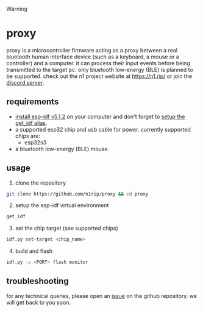 > [!WARNING]

# proxy

proxy is a microcontroller firmware acting as a proxy between a real bluetooth human interface device (such as a keyboard, a mouse or a controller) and a computer. it can process their input events before being transmitted to the target pc. only bluetooth low-energy (BLE) is planned to be supported. check out the n1 project website at https://n1.rip/ or join the [discord server](https://discord.gg/PTYAeRdtHR).

## requirements

- [install esp-idf v5.1.2](https://docs.espressif.com/projects/esp-idf/en/latest/esp32/get-started/) on your computer and don't forget to [setup the get_idf alias](https://docs.espressif.com/projects/esp-idf/en/latest/esp32/get-started/linux-macos-setup.html#step-4-set-up-the-environment-variables).
- a supported esp32 chip and usb cable for power. currently supported chips are:
    - esp32s3
- a bluetooth low-energy (BLE) mouse.

## usage

1. clone the repository
```bash
git clone https://github.com/n1rip/proxy && cd proxy
```

2. setup the esp-idf virtual environment
```bash
get_idf
```

3. set the chip target (see supported chips)
```bash
idf.py set-target <chip_name>
```

4. build and flash
```bash
idf.py -p <PORT> flash monitor
```

## troubleshooting

for any technical queries, please open an [issue](https://github.com/n1rip/proxy/issues) on the github repository. we will get back to you soon.
